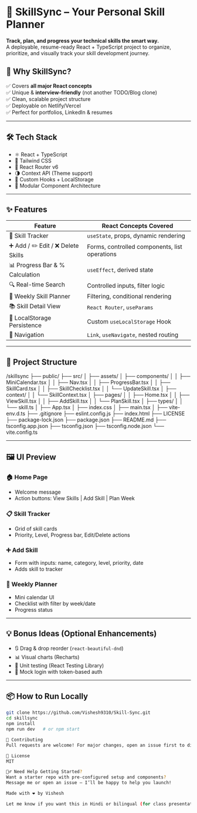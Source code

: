 # 🚀 SkillSync – Your Personal Skill Planner

**Track, plan, and progress your technical skills the smart way.**  
A deployable, resume-ready React + TypeScript project to organize, prioritize, and visually track your skill development journey.

## 📌 Why SkillSync?

✅ Covers **all major React concepts**  
✅ Unique & **interview-friendly** (not another TODO/Blog clone)  
✅ Clean, scalable project structure  
✅ Deployable on Netlify/Vercel  
✅ Perfect for portfolios, LinkedIn & resumes

---

## 🛠️ Tech Stack

- ⚛️ React + TypeScript  
- 🎨 Tailwind CSS  
- 🔀 React Router v6  
- 🌗 Context API (Theme support)  
- 💾 Custom Hooks + LocalStorage  
- 🧩 Modular Component Architecture

---

## ✨ Features

| Feature                                  | React Concepts Covered                           |
| ---------------------------------------- | ------------------------------------------------ |
| 🎯 Skill Tracker                         | `useState`, props, dynamic rendering             |
| ➕ Add / ✏️ Edit / ❌ Delete Skills       | Forms, controlled components, list operations   |
| 📊 Progress Bar & % Calculation          | `useEffect`, derived state                       |
| 🔍 Real-time Search                      | Controlled inputs, filter logic                  |
| 📅 Weekly Skill Planner                  | Filtering, conditional rendering                 |
| 📚 Skill Detail View                     | `React Router`, `useParams`                      |
| 💾 LocalStorage Persistence              | Custom `useLocalStorage` Hook                    |
| 🧭 Navigation                            | `Link`, `useNavigate`, nested routing            |

---

## 📁 Project Structure

/skillsync
├── public/
├── src/
│ ├── assets/
│ ├── components/
│ │ ├── MiniCalendar.tsx
│ │ ├── Nav.tsx
│ │ ├── ProgressBar.tsx
│ │ ├── SkillCard.tsx
│ │ ├── SkillChecklist.tsx
│ │ └── UpdateSkill.tsx
│ ├── context/
│ │ └── SkillContext.tsx
│ ├── pages/
│ │ ├── Home.tsx
│ │ ├── ViewSkill.tsx
│ │ ├── AddSkill.tsx
│ │ └── PlanSkill.tsx
│ ├── types/
│ │ └── skill.ts
│ ├── App.tsx
│ ├── index.css
│ ├── main.tsx
│ ├── vite-env.d.ts
├── .gitignore
├── eslint.config.js
├── index.html
├── LICENSE
├── package-lock.json
├── package.json
├── README.md
├── tsconfig.app.json
├── tsconfig.json
├── tsconfig.node.json
└── vite.config.ts



---

## 🖼️ UI Preview

### 🏠 Home Page  
- Welcome message  
- Action buttons: View Skills | Add Skill | Plan Week  

### 📋 Skill Tracker  
- Grid of skill cards  
- Priority, Level, Progress bar, Edit/Delete actions

### ➕ Add Skill  
- Form with inputs: name, category, level, priority, date  
- Adds skill to tracker

### 📅 Weekly Planner  
- Mini calendar UI  
- Checklist with filter by week/date  
- Progress status

---

## 💡 Bonus Ideas (Optional Enhancements)

- 🔃 Drag & drop reorder (`react-beautiful-dnd`)
- 📊 Visual charts (Recharts)
- 🧪 Unit testing (React Testing Library)
- 🔐 Mock login with token-based auth

---

## 📦 How to Run Locally

```bash
git clone https://github.com/Vishesh9310/Skill-Sync.git
cd skillsync
npm install
npm run dev   # or npm start

🤝 Contributing
Pull requests are welcome! For major changes, open an issue first to discuss what you’d like to change.

📄 License
MIT

🙋‍♂️ Need Help Getting Started?
Want a starter repo with pre-configured setup and components?
Message me or open an issue — I’ll be happy to help you launch!

Made with ❤️ by Vishesh

Let me know if you want this in Hindi or bilingual (for class presentation or personal branding), or if you'd like the starter repo with boilerplate code" too.
